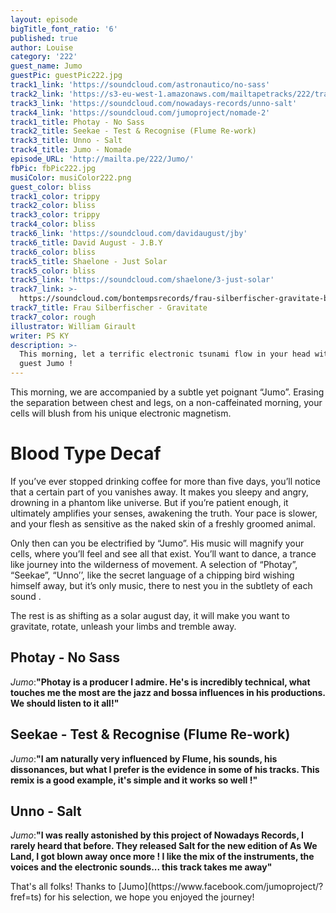 ```yaml
---
layout: episode
bigTitle_font_ratio: '6'
published: true
author: Louise
category: '222'
guest_name: Jumo
guestPic: guestPic222.jpg
track1_link: 'https://soundcloud.com/astronautico/no-sass'
track2_link: 'https://s3-eu-west-1.amazonaws.com/mailtapetracks/222/track2.mp3'
track3_link: 'https://soundcloud.com/nowadays-records/unno-salt'
track4_link: 'https://soundcloud.com/jumoproject/nomade-2'
track1_title: Photay - No Sass
track2_title: Seekae - Test & Recognise (Flume Re-work)
track3_title: Unno - Salt
track4_title: Jumo - Nomade
episode_URL: 'http://mailta.pe/222/Jumo/'
fbPic: fbPic222.jpg
musiColor: musiColor222.png
guest_color: bliss
track1_color: trippy
track2_color: bliss
track3_color: trippy
track4_color: bliss
track6_link: 'https://soundcloud.com/davidaugust/jby'
track6_title: David August - J.B.Y
track6_color: bliss
track5_title: Shaelone - Just Solar
track5_color: bliss
track5_link: 'https://soundcloud.com/shaelone/3-just-solar'
track7_link: >-
  https://soundcloud.com/bontempsrecords/frau-silberfischer-gravitate-bontempsrecords
track7_title: Frau Silberfischer - Gravitate
track7_color: rough
illustrator: William Girault
writer: PS KY
description: >-
  This morning, let a terrific electronic tsunami flow in your head with our
  guest Jumo !
---
```

<p id="introduction">This morning, we are accompanied by a subtle yet poignant “Jumo”. Erasing the separation between chest and legs, on a non-caffeinated morning, your cells will blush from his unique electronic magnetism.</p>

# Blood Type Decaf 

If you’ve ever stopped drinking coffee for more than five days, you’ll notice that a certain part of you vanishes away. It makes you sleepy and angry, drowning in a phantom like universe. But if you’re patient enough, it ultimately amplifies your senses, awakening the truth. Your pace is slower, and your flesh as sensitive as the naked skin of a freshly groomed animal.  

Only then can you be electrified by “Jumo”. His music will magnify your cells, where you’ll feel and see all that exist. You’ll want to dance, a trance like journey into the wilderness of movement. A selection of “Photay”, “Seekae”, “Unno’’, like the secret language of a chipping bird wishing himself away, but it’s only music, there to nest you in the subtlety of each sound . 

The rest is as shifting as a solar august day, it will make you want to gravitate, rotate, unleash your limbs and tremble away. 


## Photay - No Sass
_Jumo_:**"**Photay is a producer I admire. He's is incredibly technical, what touches me the most are the jazz and bossa influences in his productions. We should listen to it all!**"**

## Seekae - Test & Recognise (Flume Re-work)
_Jumo_:**"**I am naturally very influenced by Flume, his sounds, his dissonances, but what I prefer is the evidence in some of his tracks. This remix is a good example, it's simple and it works so well !**"**

## Unno - Salt
_Jumo_:**"**I was really astonished by this project of Nowadays Records, I rarely heard that before. They released Salt for the new edition of As We Land, I got blown away once more ! I like the mix of the instruments, the voices and the electronic sounds... this track takes me away**"**

<p id="outroduction">That's all folks! Thanks to [Jumo](https://www.facebook.com/jumoproject/?fref=ts) for his selection, we hope you enjoyed the journey!</p>
